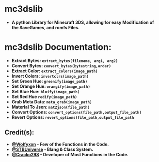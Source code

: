 # mc3dslib
- **A python Library for Minecraft 3DS, allowing for easy Modification of the SaveGames, and romfs Files.**





# mc3dslib Documentation:

- **Extract Bytes:    `extract_bytes(filename, arg1, arg2)`**
- **Convert Bytes:    `convert_bytes(bytestring,order)`**
- **Extract Color:    `extract_colors(image_path)`**
- **Invert Colors:    `invertclrs(image_path)`**
- **Set Green Hue:    `greenify(image_path)`**
- **Set Orange Hue:   `orangify(image_path)`**
- **Set Blue Hue:     `bluify(image_path)`**
- **Set Red Hue       `redify(image_path)`**
- **Grab Meta Data:   `meta_grab(image_path)`**
- **Material To Json: `mat2json(file_path)`**
- **Convert Options:  `convert_options(file_path,output_file_path)`**
- **Revert Options:   `revert_options(file_path,output_file_path`**

## Credit(s):
- **[@Wolfyxon](https://github.com/Wolfyxon) - Few of the Functions in the Code.**
- **[@STBUniverse](https://github.com/STBrian) - Blang & Class System.**
- **[@Cracko298](https://github.com/Cracko298) - Developer of Most Functions in the Code.**
